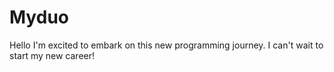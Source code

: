 # Myduo
Hello I'm excited to embark on this new programming journey. 
I can't wait to start my new career! 
